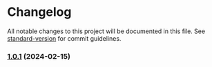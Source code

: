 # Changelog

All notable changes to this project will be documented in this file. See [standard-version](https://github.com/conventional-changelog/standard-version) for commit guidelines.

### [1.0.1](https://github.com/filipemacedo/rinha-backend-2024-q1/compare/v1.0.0...v1.0.1) (2024-02-15)
